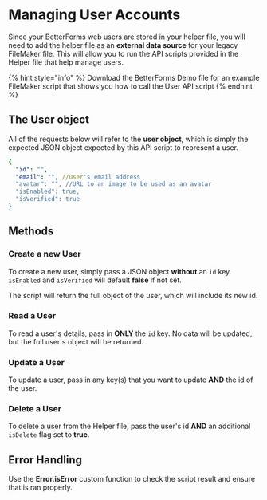 # Managing User Accounts

Since your BetterForms web users are stored in your helper file, you will need to add the helper file as an **external data source** for your legacy FileMaker file. This will allow you to run the API scripts provided in the Helper file that help manage users.

{% hint style="info" %}
Download the BetterForms Demo file for an example FileMaker script that shows you how to call the User API script
{% endhint %}

## The User object

All of the requests below will refer to the **user object**, which is simply the expected JSON object expected by this API script to represent a user.

```yaml
{
  "id": "",
  "email": "", //user's email address
  "avatar": "", //URL to an image to be used as an avatar
  "isEnabled": true,
  "isVerified": true
}
```

## Methods

### Create a new User

To create a new user, simply pass a JSON object **without** an `id` key. `isEnabled` and `isVerified` will default **false** if not set.

The script will return the full object of the user, which will include its new id.

### Read a User

To read a user's details, pass in **ONLY** the `id` key. No data will be updated, but the full user's object will be returned.

### Update a User

To update a user, pass in any key\(s\) that you want to update **AND** the id of the user.

### Delete a User

To delete a user from the Helper file, pass the user's id **AND** an additional `isDelete` flag set to **true**.

## Error Handling

Use the **Error.isError** custom function to check the script result and ensure that is ran properly.

